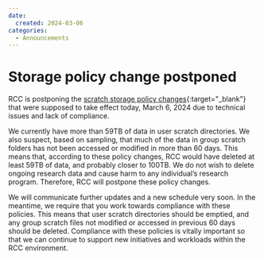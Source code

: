 ```yaml
---
date: 
  created: 2024-03-06
categories:
  - Announcements
---
```


# Storage policy change postponed

RCC is postponing the [scratch storage policy changes](2024-01-02.md){:target="_blank"} that were supposed to take effect today, March 6, 2024 due to technical issues and lack of compliance.

<!-- more -->

We currently have more than 59TB of data in user scratch directories. We also suspect, based on sampling, that much of the data in group scratch folders has not been accessed or modified in more than 60 days. This means that, according to these policy changes, RCC would have deleted at least 59TB of data, and probably closer to 100TB. We do not wish to delete ongoing research data and cause harm to any individual’s research program. Therefore, RCC will postpone these policy changes.

We will communicate further updates and a new schedule very soon. In the meantime, we require that you work towards compliance with these policies. This means that user scratch directories should be emptied, and any group scratch files not modified or accessed in previous 60 days should be deleted. Compliance with these policies is vitally important so that we can continue to support new initiatives and workloads within the RCC environment.
